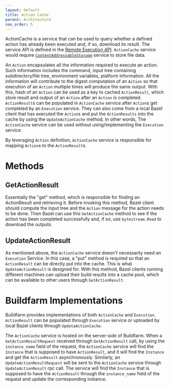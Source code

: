 ```yaml
---
layout: default
title: Action Cache
parent: Architecture
nav_order: 5
---
```


ActionCache is a service that can be used to query whether a defined action has already been executed and, if so, download its result. The service API is defined in the [Remote Execution API](https://github.com/bazelbuild/remote-apis). `ActionCache` service would require [`ContentAddressableStorage`](https://github.com/bazelbuild/bazel-buildfarm/wiki/ContentAddressableStorage) service to store file data. 

An `Action` encapsulates all the information required to execute an action. Such information includes the command, input tree containing subdirectory/file tree, environment variables, platform information. All the information will contribute to the digest computation of an `Action` so that execution of an `Action` multiple times will produce the same output. With this, hash of an `Action` can be used as a key to cached `ActionResult`, which store result and output of an `Action` after an `Action` is completed. `ActionResult`s can be populated in `ActionCache` service after `Action`s get completed by an `Execution` service. They can also come from a local Bazel client that has executed the `Action`s and put the `ActionResults` into the cache by using the `UpdateActionCache` method. In other words, The `ActionCache` service can be used without using/implementing the `Execution` service.

By leveraging `Action` definition, `ActionCache` service is responsible for mapping `Action`s to the `ActionResult`s.

# Methods

## GetActionResult
Essentially the "get" method, which is responsible for finding an ActionResult and retrieving it. Before invoking this method, Bazel client should compute the input tree and the `Action` message for the action needs to be done. Then Bazel can use this `GetActionCache` method to see if the action has been completed successfully and, if so, use `bytestream.Read` to download the outputs. 
## UpdateActionResult
As mentioned above, the `ActionCache` service doesn't necessarily need an `Execution` Service. In this case, a "put" method is required so that an `ActionResult` can be directly put into the cache. This is what `UpdateActionResult` is designed for. With this method, Bazel clients running different machines can upload their build results into a cache pool, which can be available to other users through `GetActionResult`.

# Buildfarm Implementations

Buildfarm provides implementations of both `ActionCache` and `Execution`. `ActionResult` can be populated through `Execution` service or uploaded by local Bazel clients through `UpdataActionCache`.

The `ActionCache` service is hosted on the server-side of Buildfarm. When a `GetActionResultRequest` received through `GetActionResult` call, by using the `instance_name` field of the request, the `ActionCache` service will find the `Instance` that is supposed to have `ActionResult`, and it will find the `Instance` and get the `ActionResult` asynchronously. Similarly, an `UpdateActionResultRequest` will be sent to the `ActionCache` service through `UpdateActionResult` rpc call. The service will find the `Instance` that is supposed to have the `ActionResult` through the `instance_name` field of the request and update the corresponding instance.



